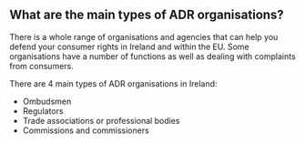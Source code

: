 ##  What are the main types of ADR organisations?

There is a whole range of organisations and agencies that can help you defend
your consumer rights in Ireland and within the EU. Some organisations have a
number of functions as well as dealing with complaints from consumers.

There are 4 main types of ADR organisations in Ireland:

  * Ombudsmen 
  * Regulators 
  * Trade associations or professional bodies 
  * Commissions and commissioners 

